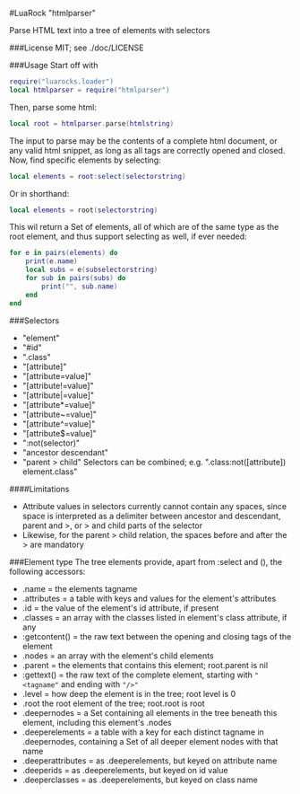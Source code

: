 #LuaRock "htmlparser"

Parse HTML text into a tree of elements with selectors

###License
MIT; see ./doc/LICENSE

###Usage
Start off with
```lua
require("luarocks.loader")
local htmlparser = require("htmlparser")
```
Then, parse some html:
```lua
local root = htmlparser.parse(htmlstring)
```
The input to parse may be the contents of a complete html document, or any valid html snippet, as long as all tags are correctly opened and closed.
Now, find specific elements by selecting:
```lua
local elements = root:select(selectorstring)
```
Or in shorthand:
```lua
local elements = root(selectorstring)
```
This wil return a Set of elements, all of which are of the same type as the root element, and thus support selecting as well, if ever needed:
```lua
for e in pairs(elements) do
	print(e.name)
	local subs = e(subselectorstring)
	for sub in pairs(subs) do
		print("", sub.name)
	end
end
```

###Selectors
- "element"
- "#id"
- ".class"
- "[attribute]"
- "[attribute=value]"
- "[attribute!=value]"
- "[attribute|=value]"
- "[attribute*=value]"
- "[attribute~=value]"
- "[attribute^=value]"
- "[attribute$=value]"
- ":not(selector)"
- "ancestor descendant"
- "parent > child"
Selectors can be combined; e.g. ".class:not([attribute]) element.class"

####Limitations
- Attribute values in selectors currently cannot contain any spaces, since space is interpreted as a delimiter between ancestor and descendant, parent and >, or > and child parts of the selector
- Likewise, for the parent > child relation, the spaces before and after the > are mandatory

###Element type
The tree elements provide, apart from :select and (), the following accessors:
- .name = the elements tagname
- .attributes = a table with keys and values for the element's attributes
- .id = the value of the element's id attribute, if present
- .classes = an array with the classes listed in element's class attribute, if any
- :getcontent() = the raw text between the opening and closing tags of the element
- .nodes = an array with the element's child elements
- .parent = the elements that contains this element; root.parent is nil
- :gettext() = the raw text of the complete element, starting with `"<tagname"` and ending with `"/>"`
- .level = how deep the element is in the tree; root level is 0
- .root the root element of the tree; root.root is root
- .deepernodes = a Set containing all elements in the tree beneath this element, including this element's .nodes
- .deeperelements = a table with a key for each distinct tagname in .deepernodes, containing a Set of all deeper element nodes with that name
- .deeperattributes = as .deeperelements, but keyed on attribute name
- .deeperids = as .deeperelements, but keyed on id value
- .deeperclasses = as .deeperelements, but keyed on class name

